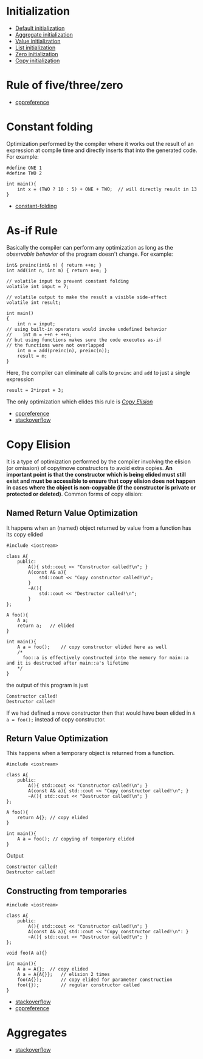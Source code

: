 # Initialization

- [Default initialization](https://en.cppreference.com/w/cpp/language/default_initialization)
- [Aggregate initialization](https://en.cppreference.com/w/cpp/language/aggregate_initialization)
- [Value initialization](https://en.cppreference.com/w/cpp/language/value_initialization)
- [List initialization](https://en.cppreference.com/w/cpp/language/list_initialization)
- [Zero initialization](https://en.cppreference.com/w/cpp/language/zero_initialization)
- [Copy initialization](https://en.cppreference.com/w/cpp/language/copy_initialization)

# Rule of five/three/zero

- [cppreference](https://en.cppreference.com/w/cpp/language/rule_of_three)

# Constant folding

Optimization performed by the compiler where it works out the result of an expression at compile time and directly inserts that into the generated code. For example:
```
#define ONE 1
#define TWO 2 

int main(){
    int x = (TWO ? 10 : 5) + ONE + TWO;  // will directly result in 13
}
```
- [constant-folding](https://devblogs.microsoft.com/cppblog/optimizing-c-code-constant-folding/)

# As-if Rule

Basically the compiler can perform any optimization as long as the *observable behavior* of the program doesn't change. For example:
```
int& preinc(int& n) { return ++n; }
int add(int n, int m) { return n+m; }
 
// volatile input to prevent constant folding 
volatile int input = 7;
 
// volatile output to make the result a visible side-effect
volatile int result;
 
int main()
{
    int n = input;
// using built-in operators would invoke undefined behavior
//    int m = ++n + ++n;
// but using functions makes sure the code executes as-if 
// the functions were not overlapped
    int m = add(preinc(n), preinc(n));
    result = m;
}
```
Here, the compiler can eliminate all calls to ```preinc``` and ```add``` to just a single expression  
```
result = 2*input + 3;
```

The only optimization which elides this rule is [*Copy Elision*](#copy-elision)

- [cppreference](https://en.cppreference.com/w/cpp/language/as_if)
- [stackoverflow](https://stackoverflow.com/questions/15718262/what-exactly-is-the-as-if-rule)

# Copy Elision

It is a type of optimization performed by the compiler involving the elision (or omission) of copy/move constructors to avoid extra copies. **An important point is that the constructor which is being elided must still exist and must be accessible to ensure that copy elision does not happen in cases where the object is non-copyable (if the constructor is private or protected or deleted)**. Common forms of copy elision:

## Named Return Value Optimization

It happens when an (named) object returned by value from a function has its copy elided
```
#include <iostream>

class A{
    public:
        A(){ std::cout << "Constructor called!\n"; }
        A(const A& a){ 
            std::cout << "Copy constructor called!\n";
        }
        ~A(){
            std::cout << "Destructor called!\n";
        }
};

A foo(){
    A a;
    return a;   // elided
}

int main(){
    A a = foo();    // copy constructor elided here as well
    /* 
      foo::a is effectively constructed into the memory for main::a and it is destructed after main::a's lifetime
    */
}
```
the output of this program is just
```
Constructor called!
Destructor called!
```
If we had defined a move constructor then that would have been elided in ```A a = foo();``` instead of copy constructor.

## Return Value Optimization 

This happens when a temporary object is returned from a function.
```
#include <iostream>

class A{
    public:
        A(){ std::cout << "Constructor called!\n"; }
        A(const A& a){ std::cout << "Copy constructor called!\n"; }
        ~A(){ std::cout << "Destructor called!\n"; }
};

A foo(){
    return A{}; // copy elided 
}

int main(){
    A a = foo(); // copying of temporary elided
}
```
Output
```
Constructor called!
Destructor called!
```

## Constructing from temporaries 

```
#include <iostream>

class A{
    public:
        A(){ std::cout << "Constructor called!\n"; }
        A(const A& a){ std::cout << "Copy constructor called!\n": }
        ~A(){ std::cout << "Destructor called!\n"; }
};

void foo(A a){}

int main(){
    A a = A{};  // copy elided
    A a = A{A{}};   // elision 2 times
    foo(A{});       // copy elided for parameter construction
    foo({});        // regular constructor called
}
```

- [stackoverflow](https://stackoverflow.com/questions/12953127/what-are-copy-elision-and-return-value-optimization/12953150#12953150)
- [cppreference](https://en.cppreference.com/w/cpp/language/copy_elision)

# Aggregates

- [stackoverflow](https://stackoverflow.com/questions/4178175/what-are-aggregates-and-pods-and-how-why-are-they-special/7189821#7189821)
